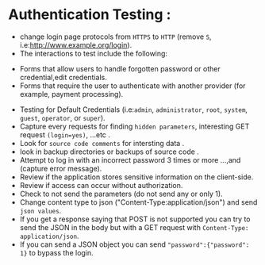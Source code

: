 # Authentication Testing :

* change login page protocols from `HTTPS` to `HTTP` \(remove `S`, i.e:http://www.example.org/login).
* The interactions to test include the following:
- Forms that allow users to handle forgotten password or other credential,edit credentials.
- Forms that require the user to authenticate with another provider (for example, payment processing).
* Testing for Default Credentials \(i.e:`admin`, `administrator`, `root`, `system`, `guest`, `operator`, or `super`).
* Capture every requests for finding `hidden parameters`, interesting GET request `(login=yes)`, ...etc .
* Look for  `source code comments` for intersting data .
* look in backup directories or backups of source code .
* Attempt to log in with an incorrect password 3 times or more ...,and \(capture error message).
* Review if the application stores sensitive information on the client-side.
* Review if access can occur without authorization.
* Check to not send the parameters \(do not send any or only 1).
* Change content type to json \("Content-Type:application/json") and send `json values`.
* If you get a response saying that POST is not supported you can try to send the JSON in the body but with a GET request with `Content-Type: application/json`.
* If you can send a JSON object you can send `"password":{"password": 1}` to bypass the login.

